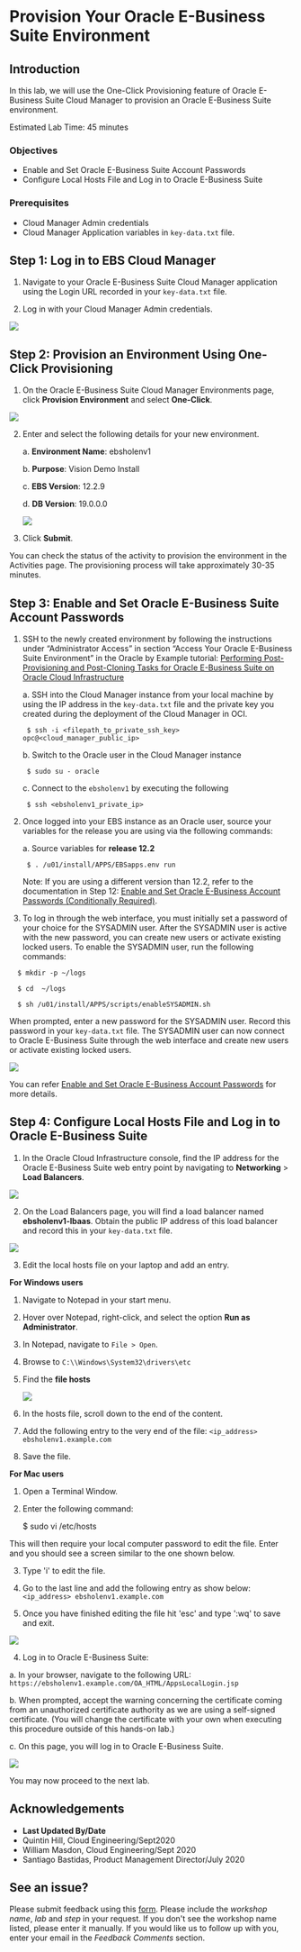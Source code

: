 # Provision Your Oracle E-Business Suite Environment

## Introduction
In this lab, we will use the One-Click Provisioning feature of Oracle E-Business Suite Cloud Manager to provision an Oracle E-Business Suite environment.

Estimated Lab Time: 45 minutes

### Objectives
* Enable and Set Oracle E-Business Suite Account Passwords
* Configure Local Hosts File and Log in to Oracle E-Business Suite

### Prerequisites
* Cloud Manager Admin credentials
* Cloud Manager Application variables in ``key-data.txt`` file.


## **Step 1:** Log in to EBS Cloud Manager
1. Navigate to your Oracle E-Business Suite Cloud Manager application using the Login URL recorded in your ``key-data.txt`` file.

2. Log in with your Cloud Manager Admin credentials.

  ![](./images/ebscm-login.png " ")

## **Step 2:** Provision an Environment Using One-Click Provisioning
1. On the Oracle E-Business Suite Cloud Manager Environments page, click **Provision Environment** and select **One-Click**.

  ![](./images/oneclick.png " ")

2. Enter and select the following details for your new environment.

    a. **Environment Name**: ebsholenv1

    b. **Purpose**: Vision Demo Install

    c. **EBS Version**: 12.2.9

    d. **DB Version**: 19.0.0.0

    ![](./images/oneclick-2.png " ")

3. Click **Submit**.

You can check the status of the activity to provision the environment in the Activities page. The provisioning process will take approximately 30-35 minutes.

## **Step 3:** Enable and Set Oracle E-Business Suite Account Passwords

1. SSH to the newly created environment by following the instructions under “Administrator Access” in section “Access Your Oracle E-Business Suite Environment” in the Oracle by Example tutorial: [Performing Post-Provisioning and Post-Cloning Tasks for Oracle E-Business Suite on Oracle Cloud Infrastructure](https://www.oracle.com/webfolder/technetwork/tutorials/obe/cloud/compute-iaas/post_provisioning_tasks_for_ebs_on_oci/110_post_prov_cm_oci.html)

    a. SSH into the Cloud Manager instance from your local machine by using the IP address in the ``key-data.txt`` file and the private key you created during the deployment of the Cloud Manager in OCI. 

        $ ssh -i <filepath_to_private_ssh_key> opc@<cloud_manager_public_ip>

    b. Switch to the Oracle user in the Cloud Manager instance

        $ sudo su - oracle
    
    c. Connect to the ``ebsholenv1`` by executing the following

        $ ssh <ebsholenv1_private_ip>

2. Once logged into your EBS instance as an Oracle user, source your variables for the release you are using via the following commands:
        
      a. Source variables for **release 12.2** 
    
        $ . /u01/install/APPS/EBSapps.env run 

      Note: If you are using a different version than 12.2, refer to the documentation in Step 12: [Enable and Set Oracle E-Business Account Passwords (Conditionally Required)](https://www.oracle.com/webfolder/technetwork/tutorials/obe/cloud/compute-iaas/post_provisioning_tasks_for_ebs_on_oci/110_post_prov_cm_oci.html).

3. To log in through the web interface, you must initially set a password of your choice for the SYSADMIN user. After the SYSADMIN user is active with the new password, you can create new users or activate existing locked users. To enable the SYSADMIN user, run the following commands:
        
  ```
    $ mkdir -p ~/logs

    $ cd  ~/logs
  
    $ sh /u01/install/APPS/scripts/enableSYSADMIN.sh
  ```

When prompted, enter a new password for the SYSADMIN user. Record this password in your ``key-data.txt`` file.
The SYSADMIN user can now connect to Oracle E-Business Suite through the web interface and create new users or activate existing locked users.

  ![](./images/sysadmin.png " ")

You can refer [Enable and Set Oracle E-Business Account Passwords](https://www.oracle.com/webfolder/technetwork/tutorials/obe/cloud/compute-iaas/post_provisioning_tasks_for_ebs_on_oci/110_post_prov_cm_oci.html#EnableandSetOracleE-BusinessAccountPasswords(ConditionallyRequired)) for more details.

## **Step 4:** Configure Local Hosts File and Log in to Oracle E-Business Suite

1. In the Oracle Cloud Infrastructure console, find the IP address for the Oracle E-Business Suite web entry point by navigating to **Networking** > **Load Balancers**.

  ![](./images/lbs.png " ")

2. On the Load Balancers page, you will find a load balancer named **ebsholenv1-lbaas**. Obtain the public IP address of this load balancer and record this in your ``key-data.txt`` file.

  ![](./images/lb-addy.png " ")

3. Edit the local hosts file on your laptop and add an entry.

**For Windows users**

  1. Navigate to Notepad in your start menu.

  2. Hover over Notepad, right-click, and select the option **Run as Administrator**.

  3. In Notepad, navigate to ``File > Open``.

  4. Browse to ``C:\\Windows\System32\drivers\etc``

  5. Find the **file hosts**

      ![](./images/2.png " ")

  6. In the hosts file, scroll down to the end of the content.

  7. Add the following entry to the very end of the file: 
  ``<ip_address> ebsholenv1.example.com``

  8. Save the file.

**For Mac users**

  1. Open a Terminal Window.

  2. Enter the following command: 
  
        $ sudo vi /etc/hosts
  
  This will then require your local computer password to edit the file. Enter and you should see a screen similar to the one shown below.

  3. Type 'i' to edit the file. 
  
  4. Go to the last line and add the following entry as show below: 
  ``<ip_address> ebsholenv1.example.com``

  5. Once you have finished editing the file hit 'esc' and type ':wq' to save and exit.

  ![](./images/3.png " ")

4. Log in to Oracle E-Business Suite:

  a. In your browser, navigate to the following URL: ```https://ebsholenv1.example.com/OA_HTML/AppsLocalLogin.jsp```

  b. When prompted, accept the warning concerning the certificate coming from an unauthorized certificate authority as we are using a self-signed certificate. (You will change the certificate with your own when executing this procedure outside of this hands-on lab.)

  c. On this page, you will log in to Oracle E-Business Suite.

  ![](./images/4.png " ")

You may now proceed to the next lab.

## Acknowledgements

- **Last Updated By/Date** 
- Quintin Hill, Cloud Engineering/Sept2020
- William Masdon, Cloud Engineering/Sept 2020
- Santiago Bastidas, Product Management Director/July 2020

## See an issue?
Please submit feedback using this [form](https://apexapps.oracle.com/pls/apex/f?p=133:1:::::P1_FEEDBACK:1). Please include the *workshop name*, *lab* and *step* in your request.  If you don't see the workshop name listed, please enter it manually. If you would like us to follow up with you, enter your email in the *Feedback Comments* section. 
